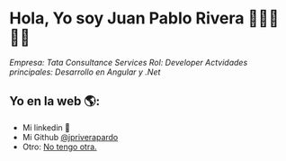 # Hola, Yo soy Juan Pablo Rivera  👋👨‍💻👩‍💻

*Empresa: Tata Consultance Services*
*Rol: Developer*
*Actvidades principales: Desarrollo en Angular y .Net*


## Yo en la web 🌎:
- Mi linkedin <a href="https://www.linkedin.com/in/juan-pablo-rivera-pardo-b7623820/"></a>💼
- Mi Github <a href="<>">@jpriverapardo</a>
- Otro: <a href="<>"> No tengo otra.</a>